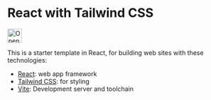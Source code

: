 # React with Tailwind CSS    <a href="https://idx.google.com/new?template=https%3A%2F%2Fgithub.com%2Fefrimm%2Freact-idx-template">
  <picture>
    <source
      media="(prefers-color-scheme: dark)"
      srcset="https://cdn.idx.dev/btn/open_dark_32.svg">
    <source
      media="(prefers-color-scheme: light)"
      srcset="https://cdn.idx.dev/btn/open_light_32.svg">
    <img
      height="32"
      alt="Open in IDX"
      src="https://cdn.idx.dev/btn/open_purple_32.svg">
  </picture>
</a>

This is a starter template in React, for building web sites with these technologies:

- [React](https://react.dev/): web app framework
- [Tailwind CSS](https://tailwindcss.com/): for styling
- [Vite](https://vitejs.dev/): Development server and toolchain
